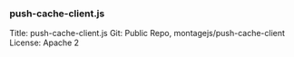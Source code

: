 ### push-cache-client.js

Title: push-cache-client.js
Git: Public Repo, montagejs/push-cache-client
License: Apache 2






